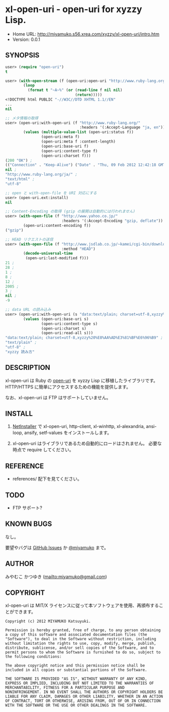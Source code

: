 # xl-open-uri - open-uri for xyzzy Lisp.

* Home URL: http://miyamuko.s56.xrea.com/xyzzy/xl-open-uri/intro.htm
* Version: 0.0.1


## SYNOPSIS

```lisp
user> (require "open-uri")
t

user> (with-open-stream (f (open-uri:open-uri "http://www.ruby-lang.org/"))
        (loop
          (format t "~A~%" (or (read-line f nil nil)
                               (return)))))
<!DOCTYPE html PUBLIC "-//W3C//DTD XHTML 1.1//EN"
...
nil

;; メタ情報の取得
user> (open-uri:with-open-uri (f "http://www.ruby-lang.org/"
                                 :headers '(:Accept-Language "ja, en"))
        (values (multiple-value-list (open-uri:status f))
                (open-uri:meta f)
                (open-uri:meta f :content-length)
                (open-uri:base-uri f)
                (open-uri:content-type f)
                (open-uri:charset f)))
(200 "OK") ;
(("Connection" . "Keep-Alive") ("Date" . "Thu, 09 Feb 2012 12:42:18 GMT") ...) ;
nil ;
"http://www.ruby-lang.org/ja/" ;
"text/html" ;
"utf-8"

;; open と with-open-file を URI 対応にする
user> (open-uri.ext:install)
nil

;; Content-Encoding の取得 (gzip の展開は自動的には行われません)
user> (with-open-file (f "http://www.yahoo.co.jp/"
                         :headers '(:Accept-Encoding "gzip, deflate"))
        (open-uri:content-encoding f))
("gzip")

;; HEAD リクエストの送信
user> (with-open-file (f "http://www.jsdlab.co.jp/~kamei/cgi-bin/download.cgi"
                         :method "HEAD")
        (decode-universal-time
         (open-uri:last-modified f)))
21 ;
28 ;
1 ;
8 ;
12 ;
2005 ;
3 ;
nil ;
-9

;; data URL の読み込み
user> (open-uri:with-open-uri (s "data:text/plain; charset=utf-8,xyzzy%20%E8%AA%AD%E3%81%BF%E6%96%B9")
        (values (open-uri:base-uri s)
                (open-uri:content-type s)
                (open-uri:charset s)
                (open-uri:read-all s)))
"data:text/plain; charset=utf-8,xyzzy%20%E8%AA%AD%E3%81%BF%E6%96%B9" ;
"text/plain" ;
"utf-8" ;
"xyzzy 読み方"
```


## DESCRIPTION

xl-open-uri は Ruby の [open-uri] を xyzzy Lisp に移植したライブラリです。
HTTP/HTTPS に簡単にアクセスするための機能を提供します。

なお、xl-open-uri は FTP はサポートしていません。

  [open-uri]: http://doc.ruby-lang.org/ja/1.9.3/library/open=2duri.html


## INSTALL

1. [NetInstaller] で xl-open-uri, http-client, xl-winhttp, xl-alexandria, ansi-loop, ansify, setf-values
   をインストールします。

2. xl-open-uri はライブラリであるため自動的にロードはされません。
   必要な時点で require してください。

  [NetInstaller]: http://www7a.biglobe.ne.jp/~hat/xyzzy/ni.html


## REFERENCE

* references/ 配下を見てください。


## TODO

* FTP サポート?


## KNOWN BUGS

なし。

要望やバグは [GitHub Issues] か [@miyamuko] まで。

  [GitHub Issues]: http://github.com/miyamuko/xl-open-uri/issues
  [@miyamuko]: http://twitter.com/home?status=%40miyamuko%20%23xyzzy%20xl-open-uri%3a%20


## AUTHOR

みやむこ かつゆき (<mailto:miyamuko@gmail.com>)


## COPYRIGHT

xl-open-uri は MIT/X ライセンスに従って本ソフトウェアを使用、再頒布することができます。

    Copyright (c) 2012 MIYAMUKO Katsuyuki.

    Permission is hereby granted, free of charge, to any person obtaining
    a copy of this software and associated documentation files (the
    "Software"), to deal in the Software without restriction, including
    without limitation the rights to use, copy, modify, merge, publish,
    distribute, sublicense, and/or sell copies of the Software, and to
    permit persons to whom the Software is furnished to do so, subject to
    the following conditions:

    The above copyright notice and this permission notice shall be
    included in all copies or substantial portions of the Software.

    THE SOFTWARE IS PROVIDED "AS IS", WITHOUT WARRANTY OF ANY KIND,
    EXPRESS OR IMPLIED, INCLUDING BUT NOT LIMITED TO THE WARRANTIES OF
    MERCHANTABILITY, FITNESS FOR A PARTICULAR PURPOSE AND
    NONINFRINGEMENT. IN NO EVENT SHALL THE AUTHORS OR COPYRIGHT HOLDERS BE
    LIABLE FOR ANY CLAIM, DAMAGES OR OTHER LIABILITY, WHETHER IN AN ACTION
    OF CONTRACT, TORT OR OTHERWISE, ARISING FROM, OUT OF OR IN CONNECTION
    WITH THE SOFTWARE OR THE USE OR OTHER DEALINGS IN THE SOFTWARE.

